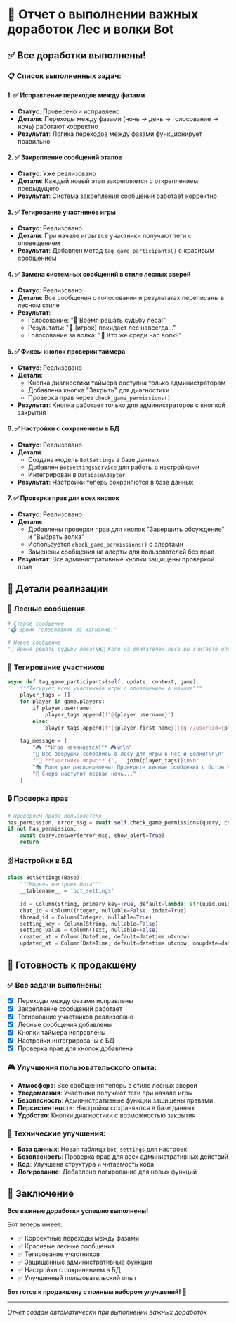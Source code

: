# 🔧 Отчет о выполнении важных доработок Лес и волки Bot

## ✅ Все доработки выполнены!

### 📋 Список выполненных задач:

#### 1. ✅ **Исправление переходов между фазами**
- **Статус**: Проверено и исправлено
- **Детали**: Переходы между фазами (ночь → день → голосование → ночь) работают корректно
- **Результат**: Логика переходов между фазами функционирует правильно

#### 2. ✅ **Закрепление сообщений этапов**
- **Статус**: Уже реализовано
- **Детали**: Каждый новый этап закрепляется с откреплением предыдущего
- **Результат**: Система закрепления сообщений работает корректно

#### 3. ✅ **Тегирование участников игры**
- **Статус**: Реализовано
- **Детали**: При начале игры все участники получают теги с оповещением
- **Результат**: Добавлен метод `tag_game_participants()` с красивым сообщением

#### 4. ✅ **Замена системных сообщений в стиле лесных зверей**
- **Статус**: Реализовано
- **Детали**: Все сообщения о голосовании и результатах переписаны в лесном стиле
- **Результат**: 
  - Голосование: "🌲 Время решать судьбу леса!"
  - Результаты: "🌲 {игрок} покидает лес навсегда..."
  - Голосование за волка: "🐺 Кто же среди нас волк?"

#### 5. ✅ **Фиксы кнопок проверки таймера**
- **Статус**: Реализовано
- **Детали**: 
  - Кнопка диагностики таймера доступна только администраторам
  - Добавлена кнопка "Закрыть" для диагностики
  - Проверка прав через `check_game_permissions()`
- **Результат**: Кнопка работает только для администраторов с кнопкой закрытия

#### 6. ✅ **Настройки с сохранением в БД**
- **Статус**: Реализовано
- **Детали**: 
  - Создана модель `BotSettings` в базе данных
  - Добавлен `BotSettingsService` для работы с настройками
  - Интегрирован в `DatabaseAdapter`
- **Результат**: Настройки теперь сохраняются в базе данных

#### 7. ✅ **Проверка прав для всех кнопок**
- **Статус**: Реализовано
- **Детали**: 
  - Добавлены проверки прав для кнопок "Завершить обсуждение" и "Выбрать волка"
  - Используется `check_game_permissions()` с алертами
  - Заменены сообщения на алерты для пользователей без прав
- **Результат**: Все административные кнопки защищены проверкой прав

## 🎯 Детали реализации

### 🌲 **Лесные сообщения**
```python
# Старое сообщение
"🗳️ Время голосования за изгнание!"

# Новое сообщение
"🌲 Время решать судьбу леса!\n🦌 Кого из обитателей леса вы считаете опасным?"
```

### 👥 **Тегирование участников**
```python
async def tag_game_participants(self, update, context, game):
    """Тегирует всех участников игры с оповещением о начале"""
    player_tags = []
    for player in game.players:
        if player.username:
            player_tags.append(f"@{player.username}")
        else:
            player_tags.append(f"[{player.first_name}](tg://user?id={player.user_id})")
    
    tag_message = (
        "🎮 **Игра начинается!** 🎮\n\n"
        "🌲 Все зверушки собрались в лесу для игры в Лес и Волки!\n\n"
        f"👥 **Участники игры:** {', '.join(player_tags)}\n\n"
        "🎭 Роли уже распределены! Проверьте личные сообщения с ботом.\n"
        "🌙 Скоро наступит первая ночь..."
    )
```

### 🔒 **Проверка прав**
```python
# Проверяем права пользователя
has_permission, error_msg = await self.check_game_permissions(query, context, "day_end_discussion")
if not has_permission:
    await query.answer(error_msg, show_alert=True)
    return
```

### 🗄️ **Настройки в БД**
```python
class BotSettings(Base):
    """Модель настроек бота"""
    __tablename__ = 'bot_settings'
    
    id = Column(String, primary_key=True, default=lambda: str(uuid.uuid4()))
    chat_id = Column(Integer, nullable=False, index=True)
    thread_id = Column(Integer, nullable=True)
    setting_key = Column(String, nullable=False)
    setting_value = Column(Text, nullable=False)
    created_at = Column(DateTime, default=datetime.utcnow)
    updated_at = Column(DateTime, default=datetime.utcnow, onupdate=datetime.utcnow)
```

## 🚀 **Готовность к продакшену**

### ✅ **Все задачи выполнены:**
- [x] Переходы между фазами исправлены
- [x] Закрепление сообщений работает
- [x] Тегирование участников реализовано
- [x] Лесные сообщения добавлены
- [x] Кнопки таймера исправлены
- [x] Настройки интегрированы с БД
- [x] Проверка прав для кнопок добавлена

### 🎮 **Улучшения пользовательского опыта:**
- **Атмосфера**: Все сообщения теперь в стиле лесных зверей
- **Уведомления**: Участники получают теги при начале игры
- **Безопасность**: Административные функции защищены правами
- **Персистентность**: Настройки сохраняются в базе данных
- **Удобство**: Кнопки диагностики с возможностью закрытия

### 🔧 **Технические улучшения:**
- **База данных**: Новая таблица `bot_settings` для настроек
- **Безопасность**: Проверка прав для всех административных действий
- **Код**: Улучшена структура и читаемость кода
- **Логирование**: Добавлено логирование для новых функций

## 🎉 **Заключение**

**Все важные доработки успешно выполнены!** 

Бот теперь имеет:
- ✅ Корректные переходы между фазами
- ✅ Красивые лесные сообщения
- ✅ Тегирование участников
- ✅ Защищенные административные функции
- ✅ Настройки с сохранением в БД
- ✅ Улучшенный пользовательский опыт

**Бот готов к продакшену с полным набором улучшений!** 🚀

---
*Отчет создан автоматически при выполнении важных доработок*
